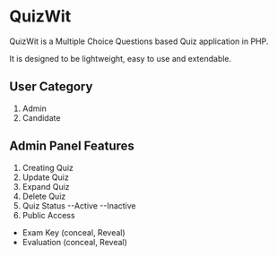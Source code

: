 # QuizWit

QuizWit is a Multiple Choice Questions based Quiz application in PHP.

It is designed to be lightweight, easy to use and extendable.

## User Category

1. Admin
2. Candidate

## Admin Panel Features

1. Creating Quiz
2. Update Quiz
3. Expand Quiz
4. Delete Quiz
5. Quiz Status
--Active
--Inactive
6. Public Access
- Exam Key (conceal, Reveal)
- Evaluation  (conceal, Reveal)

